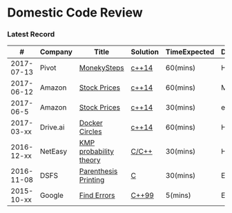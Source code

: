 Domestic Code Review
====================

### Latest Record

| # | Company | Title | Solution | TimeExpected | Difficulty |
|---|---------|-------|----------|--------------|------------|
|2017-07-13| Pivot | [MonekySteps](./MonkeyStepsPivot20170713/Description.md) | [c++14](./MonkeyStepsPivot20170713/src/monkey_step.cpp) | 60(mins) | Hard |
|2017-06-12| Amazon | [Stock Prices](./StockPrice20170612-AmazonGlobal/FinalPhase/P4/Description.md) | [c++14](./StockPrice20170612-AmazonGlobal/FinalPhase/P4/src/stock_analyzer.cpp) | 60(mins) | Medium |
|2017-06-5| Amazon | [Stock Prices](./StockPrice20170612-AmazonGlobal/secondRound/Description.md) | [c++14](./StockPrice20170612-AmazonGlobal/secondRound/src/minHeap.cpp) | 30(mins) | easy |
|2017-03-xx| Drive.ai | [Docker Circles](./DockerCircles2017-DriveAI/P1/Description.md) | [c++14](./DockerCircles2017-DriveAI/P1/src/Tree.cpp) | 60(mins) | Hard |
|2016-12-xx| NetEasy | [KMP probability theory](./KMP-Probability/Description.md) | [C/C++](./KMP-Probability/src/programming.cpp) | 30(mins) |Hard|
|2016-11-08| DSFS | [Parenthesis Printing](./parenthesisMtch20161108-DSFS/Description.md) | [C](./parenthesisMtch20161108-DSFS/src/parenthesis_mtch.c) | 30(mins) |Easy|
|2015-10-xx| Google | [Find Errors](./findErrors201510-Google/Description.md) | [C++99](./findErrors201510-Google/main.cpp) | 5(mins) |Easy|

